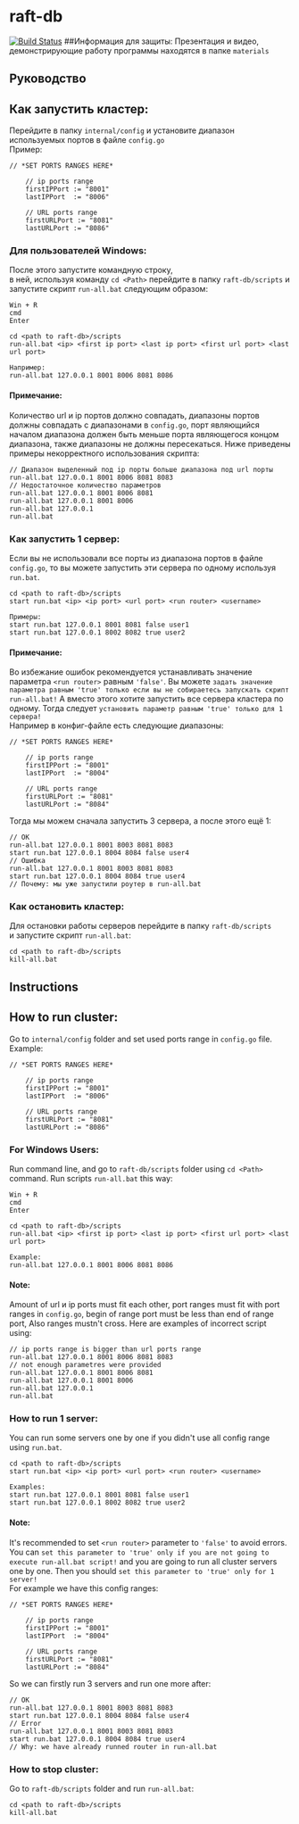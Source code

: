 # raft-db 
[![Build Status](https://travis-ci.org/AndreyBMWX6/raft-db.svg?branch=master)](https://travis-ci.org/AndreyBMWX6/raft-db)
##Информация для защиты:
Презентация и видео, демонстрирующие работу программы находятся в папке `materials`

## Руководство
## Как запустить кластер:
Перейдите в папку `internal/config` и установите диапазон используемых портов в файле `config.go`  
Пример:  
```
// *SET PORTS RANGES HERE*

	// ip ports range
	firstIPPort := "8001"
	lastIPPort  := "8006"

	// URL ports range
	firstURLPort := "8081"
	lastURLPort := "8086"
```

### Для пользователей Windows:
После этого запустите командную строку,  
в ней, используя команду `cd <Path>` перейдите в папку `raft-db/scripts` 
и запустите скрипт `run-all.bat` следующим образом:  
```
Win + R
cmd
Enter

cd <path to raft-db>/scripts
run-all.bat <ip> <first ip port> <last ip port> <first url port> <last url port>

Например:
run-all.bat 127.0.0.1 8001 8006 8081 8086
```

#### Примечание:
Количество url и ip портов должно совпадать, диапазоны портов должны совпадать с диапазонами в `config.go`,
порт являющийся началом диапазона должен быть меньше порта являющегося концом диапазона, 
также диапазоны не должны пересекаться. 
Ниже приведены примеры некорректного использования скрипта: 
```
// Диапазон выделенный под ip порты больше диапазона под url порты
run-all.bat 127.0.0.1 8001 8006 8081 8083
// Недостаточное количество параметров
run-all.bat 127.0.0.1 8001 8006 8081
run-all.bat 127.0.0.1 8001 8006
run-all.bat 127.0.0.1
run-all.bat
```

### Как запустить 1 сервер:
Если вы не использовали все порты из диапазона портов в файле `config.go`,
то вы можете запустить эти сервера по одному используя `run.bat`.
```
cd <path to raft-db>/scripts
start run.bat <ip> <ip port> <url port> <run router> <username>

Примеры:
start run.bat 127.0.0.1 8001 8081 false user1
start run.bat 127.0.0.1 8002 8082 true user2
```

#### Примечание:
Во избежание ошибок рекомендуется устанавливать значение параметра `<run router>` равным `'false'`.
Вы можете `задать значение параметра равным 'true' только если вы не собираетесь запускать скрипт run-all.bat!`
А вместо этого хотите запустить все сервера кластера по одному. 
Тогда следует `установить параметр равным 'true' только для 1 сервера!`  
Например в конфиг-файле есть следующие диапазоны:
```
// *SET PORTS RANGES HERE*

	// ip ports range
	firstIPPort := "8001"
	lastIPPort  := "8004"

	// URL ports range
	firstURLPort := "8081"
	lastURLPort := "8084"
```
Тогда мы можем сначала запустить 3 сервера, а после этого ещё 1:
```
// OK
run-all.bat 127.0.0.1 8001 8003 8081 8083
start run.bat 127.0.0.1 8004 8084 false user4
// Ошибка
run-all.bat 127.0.0.1 8001 8003 8081 8083
start run.bat 127.0.0.1 8004 8084 true user4 
// Почему: мы уже запустили роутер в run-all.bat
```

### Как остановить кластер:
Для остановки работы серверов перейдите в папку `raft-db/scripts`  
и запустите скрипт `run-all.bat`:
```
cd <path to raft-db>/scripts
kill-all.bat
```  

## Instructions
## How to run cluster:
Go to `internal/config` folder and set used ports range in `config.go` file.  
Example:  
```
// *SET PORTS RANGES HERE*

	// ip ports range
	firstIPPort := "8001"
	lastIPPort  := "8006"

	// URL ports range
	firstURLPort := "8081"
	lastURLPort := "8086"
```

### For Windows Users:
Run command line, and go to `raft-db/scripts` folder using `cd <Path>` command.
Run scripts `run-all.bat` this way:  
```
Win + R
cmd
Enter

cd <path to raft-db>/scripts
run-all.bat <ip> <first ip port> <last ip port> <first url port> <last url port>

Example:
run-all.bat 127.0.0.1 8001 8006 8081 8086
```

#### Note:
Amount of url и ip ports must fit each other, port ranges must fit with port ranges in `config.go`,
begin of range port must be less than end of range port, 
Also ranges mustn't cross. 
Here are examples of incorrect script using: 
```
// ip ports range is bigger than url ports range
run-all.bat 127.0.0.1 8001 8006 8081 8083
// not enough parametres were provided
run-all.bat 127.0.0.1 8001 8006 8081
run-all.bat 127.0.0.1 8001 8006
run-all.bat 127.0.0.1
run-all.bat
```

### How to run 1 server:
You can run some servers one by one if you didn't use all config range using `run.bat`.
```
cd <path to raft-db>/scripts
start run.bat <ip> <ip port> <url port> <run router> <username>

Examples:
start run.bat 127.0.0.1 8001 8081 false user1
start run.bat 127.0.0.1 8002 8082 true user2
```

#### Note:
It's recommended to set `<run router>` parameter to `'false'` to avoid errors.
You can `set this parameter to 'true' only if you are not going to execute run-all.bat script!`
and you are going to run all cluster servers one by one. 
Then you should `set this parameter to 'true' only for 1 server!`  
For example we have this config ranges:
```
// *SET PORTS RANGES HERE*

	// ip ports range
	firstIPPort := "8001"
	lastIPPort  := "8004"

	// URL ports range
	firstURLPort := "8081"
	lastURLPort := "8084"
```
So we can firstly run 3 servers and run one more after:
```
// OK
run-all.bat 127.0.0.1 8001 8003 8081 8083
start run.bat 127.0.0.1 8004 8084 false user4
// Error
run-all.bat 127.0.0.1 8001 8003 8081 8083
start run.bat 127.0.0.1 8004 8084 true user4 
// Why: we have already runned router in run-all.bat
```

### How to stop cluster:
Go to `raft-db/scripts` folder and run `run-all.bat`:
```
cd <path to raft-db>/scripts
kill-all.bat
```  

